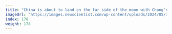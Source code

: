 ```yaml
---
title: "China is about to land on the far side of the moon with Chang'e 6"
imageUrl: "https://images.newscientist.com/wp-content/uploads/2024/05/30164341/SEI_206718491.jpg?width=788"
index: 178
weight: 178
---
```

